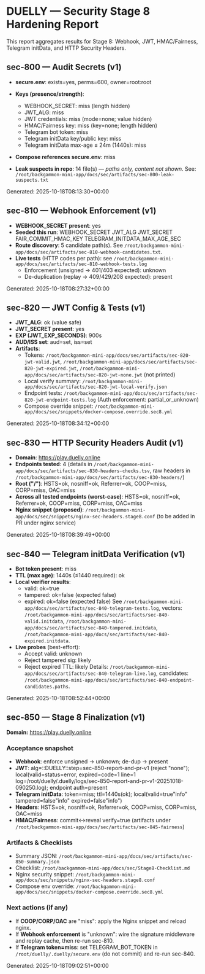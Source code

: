 # DUELLY — Security Stage 8 Hardening Report

This report aggregates results for Stage 8: Webhook, JWT, HMAC/Fairness, Telegram initData, and HTTP Security Headers.

<!-- BEGIN:SEC-800 -->
## sec-800 — Audit Secrets (v1)

- **secure.env**: exists=yes, perms=600, owner=root:root
- **Keys (presence/strength)**:
  - WEBHOOK_SECRET: miss (length hidden)
  - JWT_ALG: miss
  - JWT credentials: miss (mode=none; value hidden)
  - HMAC/Fairness key: miss (key=none; length hidden)
  - Telegram bot token: miss
  - Telegram initData key/public key: miss
  - Telegram initData max-age ≤ 24m (1440s): miss

- **Compose references secure.env**: miss

- **Leak suspects in repo**: 14 file(s) — *paths only, content not shown*. See: `/root/backgammon-mini-app/docs/sec/artifacts/sec-800-leak-suspects.txt`

Generated: 2025-10-18T08:13:30+00:00
<!-- END:SEC-800 -->

<!-- BEGIN:SEC-810 -->
## sec-810 — Webhook Enforcement (v1)

- **WEBHOOK_SECRET present**: yes
- **Seeded this run**: WEBHOOK_SECRET JWT_ALG JWT_SECRET FAIR_COMMIT_HMAC_KEY TELEGRAM_INITDATA_MAX_AGE_SEC
- **Route discovery**: 5 candidate path(s). See `/root/backgammon-mini-app/docs/sec/artifacts/sec-810-webhook-candidates.txt`.
- **Live tests** (HTTP codes per path): see `/root/backgammon-mini-app/docs/sec/artifacts/sec-810-webhook-tests.log`
  - Enforcement (unsigned → 401/403 expected): unknown
  - De-duplication (replay → 409/429/208 expected): present

Generated: 2025-10-18T08:27:32+00:00
<!-- END:SEC-810 -->

<!-- BEGIN:SEC-820 -->
## sec-820 — JWT Config & Tests (v1)

- **JWT_ALG**: ok (value safe)
- **JWT_SECRET present**: yes
- **EXP (JWT_EXP_SECONDS)**: 900s
- **AUD/ISS set**: aud=set, iss=set
- **Artifacts**:
  - Tokens: `/root/backgammon-mini-app/docs/sec/artifacts/sec-820-jwt-valid.jwt`, `/root/backgammon-mini-app/docs/sec/artifacts/sec-820-jwt-expired.jwt`, `/root/backgammon-mini-app/docs/sec/artifacts/sec-820-jwt-none.jwt` (not printed)
  - Local verify summary: `/root/backgammon-mini-app/docs/sec/artifacts/sec-820-jwt-local-verify.json`
  - Endpoint tests: `/root/backgammon-mini-app/docs/sec/artifacts/sec-820-jwt-endpoint-tests.log` (Auth enforcement: partial_or_unknown)
  - Compose override snippet: `/root/backgammon-mini-app/docs/sec/snippets/docker-compose.override.sec8.yml`

Generated: 2025-10-18T08:34:12+00:00
<!-- END:SEC-820 -->

<!-- BEGIN:SEC-830 -->
## sec-830 — HTTP Security Headers Audit (v1)

- **Domain**: https://play.duelly.online
- **Endpoints tested**: 4 (details in `/root/backgammon-mini-app/docs/sec/artifacts/sec-830-headers-checks.tsv`, raw headers in `/root/backgammon-mini-app/docs/sec/artifacts/sec-830-headers/`)
- **Root ("/")**: HSTS=ok, nosniff=ok, Referrer=ok, COOP=miss, CORP=miss, OAC=miss
- **Across all tested endpoints (worst-case)**: HSTS=ok, nosniff=ok, Referrer=ok, COOP=miss, CORP=miss, OAC=miss
- **Nginx snippet (proposed)**: `/root/backgammon-mini-app/docs/sec/snippets/nginx-sec-headers.stage8.conf` (to be added in PR under nginx service)

Generated: 2025-10-18T08:39:49+00:00
<!-- END:SEC-830 -->

<!-- BEGIN:SEC-840 -->
## sec-840 — Telegram initData Verification (v1)

- **Bot token present**: miss
- **TTL (max age)**: 1440s (≤1440 required): ok
- **Local verifier results**:
  - valid:   ok=true
  - tampered: ok=false (expected false)
  - expired: ok=false (expected false)
  See `/root/backgammon-mini-app/docs/sec/artifacts/sec-840-telegram-tests.log`, vectors: `/root/backgammon-mini-app/docs/sec/artifacts/sec-840-valid.initdata`, `/root/backgammon-mini-app/docs/sec/artifacts/sec-840-tampered.initdata`, `/root/backgammon-mini-app/docs/sec/artifacts/sec-840-expired.initdata`.
- **Live probes** (best-effort):
  - Accept valid: unknown
  - Reject tampered sig: likely
  - Reject expired TTL: likely
  Details: `/root/backgammon-mini-app/docs/sec/artifacts/sec-840-telegram-live.log`, candidates: `/root/backgammon-mini-app/docs/sec/artifacts/sec-840-endpoint-candidates.paths`.

Generated: 2025-10-18T08:52:44+00:00
<!-- END:SEC-840 -->

<!-- BEGIN:SEC-850 -->
## sec-850 — Stage 8 Finalization (v1)

**Domain:** https://play.duelly.online

### Acceptance snapshot
- **Webhook**: enforce unsigned → unknown; de-dup → present
- **JWT**: alg=::DUELLY::step=sec-850-report-and-pr-v1 (reject "none"); local(valid=status=error, expired=code=1 line=1 log=/root/duelly/.duelly/logs/sec-850-report-and-pr-v1-20251018-090250.log); endpoint auth=present
- **Telegram initData**: token=miss; ttl=1440s(ok); local(valid=true"info" tampered=false"info" expired=false"info")
- **Headers**: HSTS=ok, nosniff=ok, Referrer=ok, COOP=miss, CORP=miss, OAC=miss
- **HMAC/Fairness**: commit↔reveal verify=true (artifacts under `/root/backgammon-mini-app/docs/sec/artifacts/sec-845-fairness`)

### Artifacts & Checklists
- Summary JSON: `/root/backgammon-mini-app/docs/sec/artifacts/sec-850-summary.json`
- Checklist: `/root/backgammon-mini-app/docs/sec/Stage8-Checklist.md`
- Nginx security snippet: `/root/backgammon-mini-app/docs/sec/snippets/nginx-sec-headers.stage8.conf`
- Compose env override: `/root/backgammon-mini-app/docs/sec/snippets/docker-compose.override.sec8.yml`

### Next actions (if any)
- If **COOP/CORP/OAC** are "miss": apply the Nginx snippet and reload nginx.
- If **Webhook enforcement** is "unknown": wire the signature middleware and replay cache, then re-run sec-810.
- If **Telegram token=miss**: set TELEGRAM_BOT_TOKEN in `/root/duelly/.duelly/secure.env` (do not commit) and re-run sec-840.

Generated: 2025-10-18T09:02:51+00:00
<!-- END:SEC-850 -->
